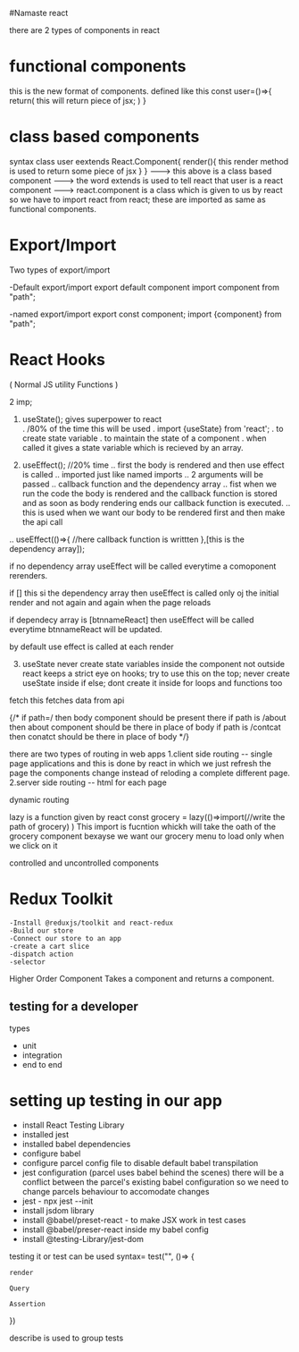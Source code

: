 #Namaste react



there are 2 types of components in react
# functional components 
this is the new format of components.
defined like this
const user=()=>{
    return(
        this will return piece of jsx;
    )
}

# class based components
syntax
class user eextends React.Component{
    render(){
        this render method is used to return some piece of jsx
    }
}
---> this above is a class based component 
---> the word extends is used to tell react that    user is a react component
---> react.component is a class which is given to us by react so we have to import react from react;
these are imported as same as functional components.




# Export/Import
Two types of export/import

-Default export/import
export default component
import component from "path";


-named export/import
export const component;
import {component} from "path";


# React Hooks
( Normal JS utility Functions )

2 imp;
1. useState(); gives superpower to react  
. /80% of the time this will be used
. import {useState} from 'react';
. to create state variable
. to maintain the state of a component
. when called it gives a state variable which is     recieved by an array.



2. useEffect();  //20% time 
.. first the body is rendered and then use effect is called 
.. imported just like named imports
.. 2 arguments will be passed 
.. callback function and the dependency array 
.. fist when we run the code the body is rendered and the callback     function is stored and as soon as body rendering ends our callback function is executed.
.. this is used when we want our body to be rendered first and then make the api call



.. useEffect(()=>{
    //here callback function is writtten
},[this is the dependency array]);

if no dependency array useEffect will be called everytime a comoponent rerenders.

if [] this si the dependency array then useEffect is called only oj the initial render and not again and again when the page reloads

if dependecy array is [btnnameReact] then useEffect will be called everytime btnnameReact will be updated.

by default use effect is called at each render



3. useState
never create state variables inside the component not outside react keeps a strict eye on hooks; 
try to use this on the top;
never create useState inside if else;
dont create it inside for loops and functions too


fetch 
this fetches data from api



{/* if path=/ then body component should be present there
      if path is /about then about component should be there in place of body
      if path is /contcat then conatct should be there in place of body  */}



there are two types of routing in web apps 
1.client side routing -- single page applications and this is done by react in which we just refresh the page the components change instead of reloding a complete different page.
2.server side routing -- html for each page

dynamic routing 



lazy is a function given by react
const grocery = lazy(()=>import(//write the path of grocery)
)
This import is fucntion whickh will take the oath of the grocery component bexayse we want our grocery menu to load only when we click on it


controlled and uncontrolled components




# Redux Toolkit
    -Install @reduxjs/toolkit and react-redux
    -Build our store
    -Connect our store to an app
    -create a cart slice
    -dispatch action
    -selector
    




Higher Order Component 
Takes a component and returns a component.


## testing for a developer 
types
- unit 
- integration
- end to end

# setting up testing in our app
- install React Testing Library
- installed jest
- installed babel dependencies
- configure babel
- configure parcel config file to disable default babel transpilation
- jest configuration
(parcel uses babel behind the scenes)
there will be a conflict between the parcel's existing babel configuration so we need to change parcels behaviour to accomodate changes 
- jest - npx jest --init
- install jsdom library 
- install @babel/preset-react - to make JSX work in test cases 
- install @babel/preser-react inside my babel config
- install  @testing-Library/jest-dom




testing 
it or test can be used 
syntax= test("", ()=> {

    render

    Query

    Assertion
})

describe is used to group tests 


